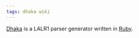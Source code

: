 ```yaml
---
tags: dhaka wiki
---
```


[Dhaka](/wiki/Dhaka) is a LALR1 parser generator written in [Ruby](/wiki/Ruby).
